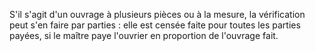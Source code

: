   
 S'il s'agit d'un ouvrage à plusieurs pièces ou à la mesure, la vérification peut s'en faire par parties : elle est censée faite pour toutes les parties payées, si le maître paye l'ouvrier en proportion de l'ouvrage fait.  

  
